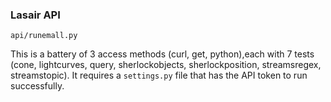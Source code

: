 ### Lasair API
`api/runemall.py`

This is a battery of 3 access methods (curl, get, python),each with 7 tests (cone, lightcurves, query, sherlockobjects, sherlockposition, streamsregex, streamstopic). It requires a `settings.py` file that has the API token to run successfully.
